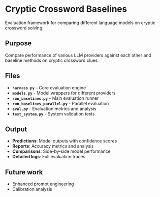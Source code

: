 # Cryptic Crossword Baselines

Evaluation framework for comparing different language models on cryptic crossword solving.

## Purpose

Compare performance of various LLM providers against each other and baseline methods on cryptic crossword clues.

## Files

- **`harness.py`** - Core evaluation engine
- **`models.py`** - Model wrappers for different providers
- **`run_baselines.py`** - Main evaluation runner
- **`run_baselines_parallel.py`** - Parallel evaluation
- **`eval.py`** - Evaluation metrics and analysis
- **`test_system.py`** - System validation tests

## Output

- **Predictions**: Model outputs with confidence scores
- **Reports**: Accuracy metrics and analysis
- **Comparisons**: Side-by-side model performance
- **Detailed logs**: Full evaluation traces

## Future work
- Enhanced prompt engineering
- Calibration analysis
